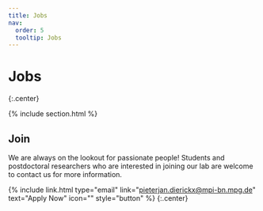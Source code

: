 ```yaml
---
title: Jobs
nav:
  order: 5
  tooltip: Jobs
---
```


# <i class="fas fa-users"></i>Jobs


{:.center}

{% include section.html %}

## Join


We are always on the lookout for passionate people! Students and postdoctoral researchers who are interested in joining our lab are welcome to contact us for more information.

{% include link.html type="email" link="pieterjan.dierickx@mpi-bn.mpg.de" text="Apply Now" icon="" style="button" %}
{:.center}
